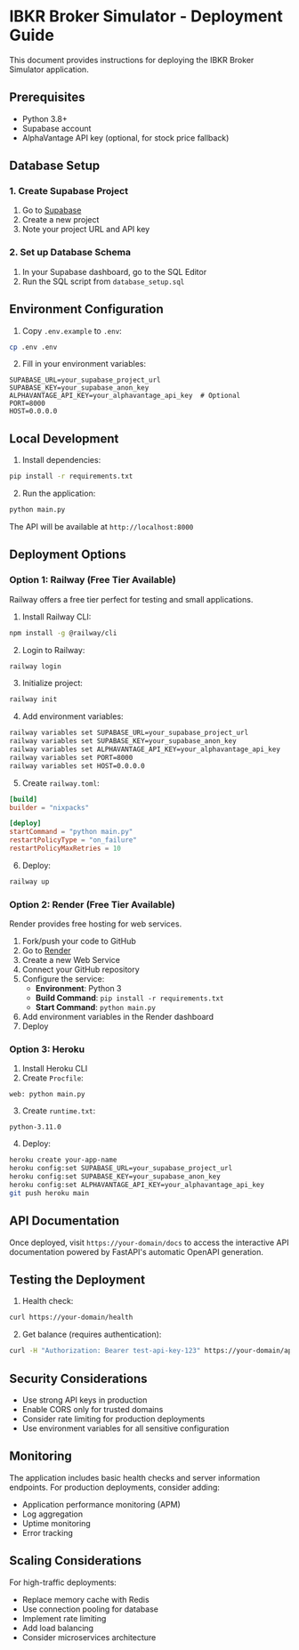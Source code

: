 # IBKR Broker Simulator - Deployment Guide

This document provides instructions for deploying the IBKR Broker Simulator application.

## Prerequisites

- Python 3.8+
- Supabase account
- AlphaVantage API key (optional, for stock price fallback)

## Database Setup

### 1. Create Supabase Project

1. Go to [Supabase](https://supabase.com)
2. Create a new project
3. Note your project URL and API key

### 2. Set up Database Schema

1. In your Supabase dashboard, go to the SQL Editor
2. Run the SQL script from `database_setup.sql`

## Environment Configuration

1. Copy `.env.example` to `.env`:
```bash
cp .env .env
```

2. Fill in your environment variables:
```
SUPABASE_URL=your_supabase_project_url
SUPABASE_KEY=your_supabase_anon_key
ALPHAVANTAGE_API_KEY=your_alphavantage_api_key  # Optional
PORT=8000
HOST=0.0.0.0
```

## Local Development

1. Install dependencies:
```bash
pip install -r requirements.txt
```

2. Run the application:
```bash
python main.py
```

The API will be available at `http://localhost:8000`

## Deployment Options

### Option 1: Railway (Free Tier Available)

Railway offers a free tier perfect for testing and small applications.

1. Install Railway CLI:
```bash
npm install -g @railway/cli
```

2. Login to Railway:
```bash
railway login
```

3. Initialize project:
```bash
railway init
```

4. Add environment variables:
```bash
railway variables set SUPABASE_URL=your_supabase_project_url
railway variables set SUPABASE_KEY=your_supabase_anon_key
railway variables set ALPHAVANTAGE_API_KEY=your_alphavantage_api_key
railway variables set PORT=8000
railway variables set HOST=0.0.0.0
```

5. Create `railway.toml`:
```toml
[build]
builder = "nixpacks"

[deploy]
startCommand = "python main.py"
restartPolicyType = "on_failure"
restartPolicyMaxRetries = 10
```

6. Deploy:
```bash
railway up
```

### Option 2: Render (Free Tier Available)

Render provides free hosting for web services.

1. Fork/push your code to GitHub
2. Go to [Render](https://render.com)
3. Create a new Web Service
4. Connect your GitHub repository
5. Configure the service:
   - **Environment**: Python 3
   - **Build Command**: `pip install -r requirements.txt`
   - **Start Command**: `python main.py`
6. Add environment variables in the Render dashboard
7. Deploy

### Option 3: Heroku

1. Install Heroku CLI
2. Create `Procfile`:
```
web: python main.py
```

3. Create `runtime.txt`:
```
python-3.11.0
```

4. Deploy:
```bash
heroku create your-app-name
heroku config:set SUPABASE_URL=your_supabase_project_url
heroku config:set SUPABASE_KEY=your_supabase_anon_key
heroku config:set ALPHAVANTAGE_API_KEY=your_alphavantage_api_key
git push heroku main
```

## API Documentation

Once deployed, visit `https://your-domain/docs` to access the interactive API documentation powered by FastAPI's automatic OpenAPI generation.

## Testing the Deployment

1. Health check:
```bash
curl https://your-domain/health
```

2. Get balance (requires authentication):
```bash
curl -H "Authorization: Bearer test-api-key-123" https://your-domain/api/v1/balance
```

## Security Considerations

- Use strong API keys in production
- Enable CORS only for trusted domains
- Consider rate limiting for production deployments
- Use environment variables for all sensitive configuration

## Monitoring

The application includes basic health checks and server information endpoints. For production deployments, consider adding:

- Application performance monitoring (APM)
- Log aggregation
- Uptime monitoring
- Error tracking

## Scaling Considerations

For high-traffic deployments:

- Replace memory cache with Redis
- Use connection pooling for database
- Implement rate limiting
- Add load balancing
- Consider microservices architecture
